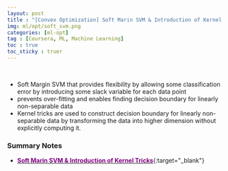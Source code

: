 ```yaml
---
layout: post
title : "[Convex Optimization] Soft Marin SVM & Introduction of Kernel Tricks"
img: ml/opt/soft_svm.png
categories: [ml-opt] 
tag : [Coursera, ML, Machine Learning]
toc : true
toc_sticky : truer
---
```


<br>

- Soft Margin SVM that provides flexibility by allowing some classification error by introducing some slack variable for each data point 
- prevents over-fitting and enables finding decision boundary for linearly non-separable data 
- Kernel tricks are used to construct decision boundary for linearly non-separable data by transforming the data into higher dimension without explicitly computing it. 

### Summary Notes

- [<span style="color:purple">**Soft Marin SVM & Introduction of Kernel Tricks**</span>](https://drive.google.com/file/d/1VaTohbj_jbKlyC9t5O5g6QkbZBojmW5w/view?usp=share_link){:target="_blank"}



